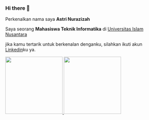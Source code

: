 ### Hi there 👋

Perkenalkan nama saya **Astri Nurazizah**

Saya seorang **Mahasiswa Teknik Informatika** di [Universitas Islam Nusantara](https://uninus.ac.id/)

jika kamu tertarik untuk berkenalan denganku, silahkan ikuti akun [Linkedin](https://www.linkedin.com/in/astri-nurazizah/)ku ya.


<p align="left">
<a href="https://github.com/AstriNurazizah">
  <img height="180em" src="https://github-readme-stats-eight-theta.vercel.app/api?username=AstriNurazizah&show_icons=true&theme=algolia&include_all_commits=true&count_private=true"/>
  <img height="180em" src="https://github-readme-stats-eight-theta.vercel.app/api/top-langs/?username=AstriNurazizah&layout=compact&langs_count=8&theme=algolia"/>
</a>
</p>
